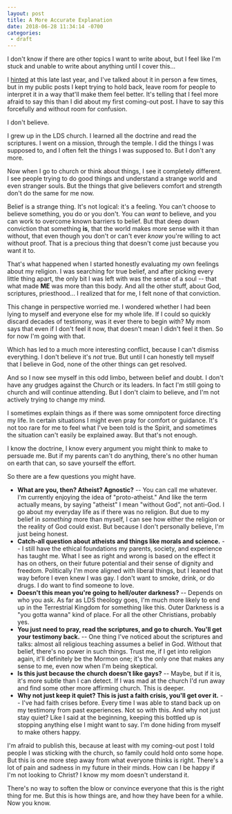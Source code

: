 ```yaml
---
layout: post
title: A More Accurate Explanation
date: 2018-06-28 11:34:14 -0700
categories:
 - draft
---
```



I don't know if there are other topics I want to write about, but I feel like I'm stuck and unable to write about anything until I cover this...

I [hinted](/post/a-slightly-different-picture) at this late last year, and I've talked about it in person a few times, but in my public posts I kept trying to hold back, leave room for people to interpret it in a way that'll make them feel better. It's telling that I feel more afraid to say this than I did about my first coming-out post. I have to say this forcefully and without room for confusion.

I don't believe.

I grew up in the LDS church. I learned all the doctrine and read the scriptures. I went on a mission, through the temple. I did the things I was supposed to, and I often felt the things I was supposed to. But I don't any more.

Now when I go to church or think about things, I see it completely different. I see people trying to do good things and understand a strange world and even stranger souls. But the things that give believers comfort and strength don't do the same for me now.

Belief is a strange thing. It's not logical: it's a feeling. You can't choose to believe something, you do or you don't. You can *want* to believe, and you can work to overcome known barriers to belief. But that deep down conviction that something **is**, that the world makes more sense with it than without, that even though you don't or can't ever *know* you're willing to act without proof. That is a precious thing that doesn't come just because you want it to.

That's what happened when I started honestly evaluating my own feelings about my religion. I was searching for true belief, and after picking every little thing apart, the only bit I was left with was the sense of a soul -- that what made **ME** was more than this body. And all the other stuff, about God, scriptures, priesthood... I realized that for me, I felt none of that conviction.

This change in perspective worried me. I wondered whether I had been lying to myself and everyone else for my whole life. If I could so quickly discard decades of testimony, was it ever there to begin with? My mom says that even if I don't feel it now, that doesn't mean I didn't feel it then. So for now I'm going with that.

Which has led to a much more interesting conflict, because I can't dismiss everything. I don't believe it's *not* true. But until I can honestly tell myself that I believe in God, none of the other things can get resolved.

And so I now see myself in this odd limbo, between belief and doubt. I don't have any grudges against the Church or its leaders. In fact I'm still going to church and will continue attending. But I don't claim to believe, and I'm not actively trying to change my mind.

I sometimes explain things as if there was some omnipotent force directing my life. In certain situations I might even pray for comfort or guidance. It's not too rare for me to feel what I've been told is the Spirit, and sometimes the situation can't easily be explained away. But that's not enough.

I know the doctrine, I know every argument you might think to make to persuade me. But if my parents can't do anything, there's no other human on earth that can, so save yourself the effort.

So there are a few questions you might have.

* **What are you, then? Atheist? Agnostic?** -- You can call me whatever. I'm currently enjoying the idea of "proto-atheist." And like the term actually means, by saying "atheist" I mean "without God", not anti-God. I go about my everyday life as if there was no religion. But due to my belief in *something* more than myself, I can see how either the religion or the reality of God could exist. But because I don't personally believe, I'm just being honest.
* **Catch-all question about atheists and things like morals and science.** -- I still have the ethical foundations my parents, society, and experience has taught me. What I see as right and wrong is based on the effect it has on others, on their future potential and their sense of dignity and freedom. Politically I'm more aligned with liberal things, but I leaned that way before I even knew I was gay. I don't want to smoke, drink, or do drugs. I do want to find someone to love.
* **Doesn't this mean you're going to hell/outer darkness?** -- Depends on who you ask. As far as LDS theology goes, I'm much more likely to end up in the Terrestrial Kingdom for something like this. Outer Darkness is a "you gotta wanna" kind of place. For all the other Christians, probably yes.
* **You just need to pray, read the scriptures, and go to church. You'll get your testimony back.** -- One thing I've noticed about the scriptures and talks: almost all religious teaching assumes a belief in God. Without that belief, there's no power in such things. Trust me, if I get into religion again, it'll definitely be the Mormon one; it's the only one that makes any sense to me, even now when I'm being skeptical.
* **Is this just because the church doesn't like gays?** -- Maybe, but if it is, it's more subtle than I can detect. If I was mad at the church I'd run away and find some other more affirming church. This is deeper.
* **Why not just keep it quiet? This is just a faith crisis, you'll get over it.** -- I've had faith crises before. Every time I was able to stand back up on my testimony from past experiences. Not so with this. And why not just stay quiet? Like I said at the beginning, keeping this bottled up is stopping anything else I might want to say. I'm done hiding from myself to make others happy.

I'm afraid to publish this, because at least with my coming-out post I told people I was sticking with the church, so family could hold onto some hope. But this is one more step away from what everyone thinks is right. There's a lot of pain and sadness in my future in their minds. How can I be happy if I'm not looking to Christ? I know my mom doesn't understand it.

There's no way to soften the blow or convince everyone that this is the right thing for me. But this is how things are, and how they have been for a while. Now you know.



